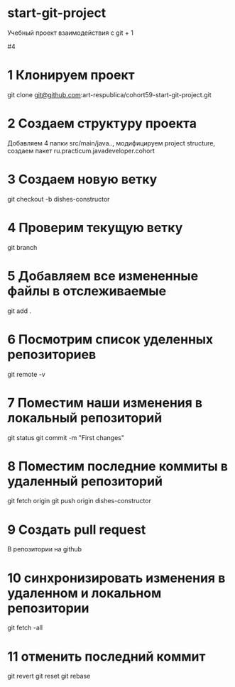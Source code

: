 # start-git-project
Учебный проект взаимодействия с git + 1

#4

# 1 Клонируем проект
git clone git@github.com:art-respublica/cohort59-start-git-project.git

# 2 Создаем структуру проекта
Добавляем 4 папки src/main/java..,
модифицируем project structure,
создаем пакет ru.practicum.javadeveloper.cohort

# 3 Создаем новую ветку
git checkout -b dishes-constructor

# 4 Проверим текущую ветку
git branch

# 5 Добавляем все измененные файлы в отслеживаемые
git add .

# 6 Посмотрим список уделенных репозиториев
git remote -v

# 7 Поместим наши изменения в локальный репозиторий
git status
git commit -m "First changes"

# 8 Поместим последние коммиты в удаленный репозиторий
git fetch origin
git push origin dishes-constructor

# 9 Создать pull request
В репозитории на github

# 10 синхронизировать изменения в удаленном и локальном репозитории
git fetch -all

# 11 отменить последний коммит
git revert
git reset
git rebase 
